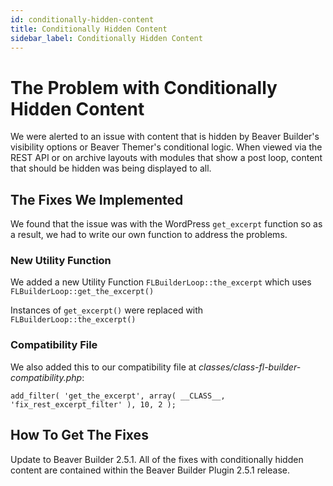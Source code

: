 ```yaml
---
id: conditionally-hidden-content
title: Conditionally Hidden Content
sidebar_label: Conditionally Hidden Content
---
```


# The Problem with Conditionally Hidden Content

We were alerted to an issue with content that is hidden by Beaver Builder's visibility options or Beaver Themer's conditional logic. When viewed via the REST API or on archive layouts with modules that show a post loop, content that should be hidden was being displayed to all.

## The Fixes We Implemented

We found that the issue was with the WordPress `get_excerpt` function so as a result, we had to write our own function to address the problems.

### New Utility Function

We added a new Utility Function `FLBuilderLoop::the_excerpt` which uses `FLBuilderLoop::get_the_excerpt()`

Instances of `get_excerpt()` were replaced with `FLBuilderLoop::the_excerpt()`

### Compatibility File

We also added this to our compatibility file at *classes/class-fl-builder-compatibility.php*:

`add_filter( 'get_the_excerpt', array( __CLASS__, 'fix_rest_excerpt_filter' ), 10, 2 );`

## How To Get The Fixes

Update to Beaver Builder 2.5.1. All of the fixes with conditionally hidden content are contained within the Beaver Builder Plugin 2.5.1 release.
